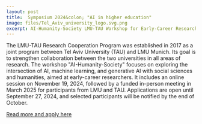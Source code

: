 ```yaml
---
layout: post
title:  Symposium 2024&colon; "AI in higher education"
image: files/Tel_Aviv_university_logo.svg.png
excerpt: AI-Humanity-Society LMU-TAU Workshop for Early-Career Researchers
---
```


The LMU-TAU Research Cooperation Program was established in 2017 as a joint program between Tel Aviv University (TAU) and LMU Munich. Its goal is to strengthen collaboration between the two universities in all areas of research. The workshop "AI-Humanity-Society" focuses on exploring the intersection of AI, machine learning, and generative AI with social sciences and humanities, aimed at early-career researchers. It includes an online session on November 19, 2024, followed by a funded in-person meeting in March 2025 for participants from LMU and TAU. Applications are open until September 27, 2024, and selected participants will be notified by the end of October.

[Read more and apply here](https://www.lmu.de/en/about-lmu/international-network/lmu-tau-research-cooperation-program/)